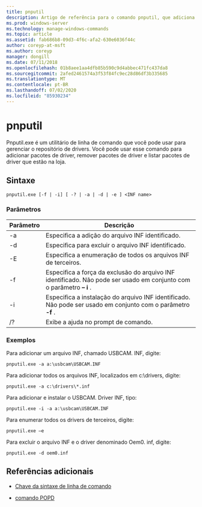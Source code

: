 ```yaml
---
title: pnputil
description: Artigo de referência para o comando pnputil, que adiciona pacotes de driver, remove pacotes de driver e lista pacotes de driver que estão no repositório de drivers, usando o utilitário pnputil.exe.
ms.prod: windows-server
ms.technology: manage-windows-commands
ms.topic: article
ms.assetid: fab686b8-09d3-4f6c-afa2-630e6036f44c
author: coreyp-at-msft
ms.author: coreyp
manager: dongill
ms.date: 07/11/2018
ms.openlocfilehash: 01b8aee1aa4dfb85b590c9d4abbec471fc437da8
ms.sourcegitcommit: 2afed2461574a3f53f84fc9ec28d86df3b335685
ms.translationtype: MT
ms.contentlocale: pt-BR
ms.lasthandoff: 07/02/2020
ms.locfileid: "85930234"
---
```

# <a name="pnputil"></a>pnputil

Pnputil.exe é um utilitário de linha de comando que você pode usar para gerenciar o repositório de drivers. Você pode usar esse comando para adicionar pacotes de driver, remover pacotes de driver e listar pacotes de driver que estão na loja.

## <a name="syntax"></a>Sintaxe

```
pnputil.exe [-f | -i] [ -? | -a | -d | -e ] <INF name>
```

### <a name="parameters"></a>Parâmetros

| Parâmetro | Descrição |
|--|--|
| -a | Especifica a adição do arquivo INF identificado. |
| -d | Especifica para excluir o arquivo INF identificado. |
| -E | Especifica a enumeração de todos os arquivos INF de terceiros. |
| -f | Especifica a força da exclusão do arquivo INF identificado. Não pode ser usado em conjunto com o parâmetro **– i** . |
| -i | Especifica a instalação do arquivo INF identificado. Não pode ser usado em conjunto com o parâmetro **-f** . |
| /? | Exibe a ajuda no prompt de comando. |

### <a name="examples"></a>Exemplos

Para adicionar um arquivo INF, chamado USBCAM. INF, digite:

```
pnputil.exe -a a:\usbcam\USBCAM.INF
```

Para adicionar todos os arquivos INF, localizados em c:\drivers, digite:

```
pnputil.exe -a c:\drivers\*.inf
```

Para adicionar e instalar o USBCAM. Driver INF, tipo:

```
pnputil.exe -i -a a:\usbcam\USBCAM.INF
```

Para enumerar todos os drivers de terceiros, digite:

```
pnputil.exe –e
```

Para excluir o arquivo INF e o driver denominado Oem0. inf, digite:

```
pnputil.exe -d oem0.inf
```

## <a name="additional-references"></a>Referências adicionais

- [Chave da sintaxe de linha de comando](command-line-syntax-key.md)

- [comando POPD](popd.md)
